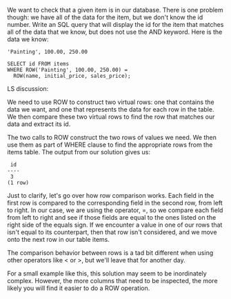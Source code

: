 We want to check that a given item is in our database. There is one problem though: we have all of the data for the item, but we don't know the id number. Write an SQL query that will display the id for the item that matches all of the data that we know, but does not use the AND keyword. Here is the data we know:

```
'Painting', 100.00, 250.00
```

```
SELECT id FROM items
WHERE ROW('Painting', 100.00, 250.00) =
  ROW(name, initial_price, sales_price);
```

LS discussion:

We need to use ROW to construct two virtual rows: one that contains the data we want, and one that represents the data for each row in the table. We then compare these two virtual rows to find the row that matches our data and extract its id.

The two calls to ROW construct the two rows of values we need. We then use them as part of WHERE clause to find the appropriate rows from the items table. The output from our solution gives us:
```
 id
----
 3
(1 row)
```

Just to clarify, let's go over how row comparison works. Each field in the first row is compared to the corresponding field in the second row, from left to right. In our case, we are using the operator, =, so we compare each field from left to right and see if those fields are equal to the ones listed on the right side of the equals sign. If we encounter a value in one of our rows that isn't equal to its counterpart, then that row isn't considered, and we move onto the next row in our table items.

The comparison behavior between rows is a tad bit different when using other operators like < or >, but we'll leave that for another day.

For a small example like this, this solution may seem to be inordinately complex. However, the more columns that need to be inspected, the more likely you will find it easier to do a ROW operation.
